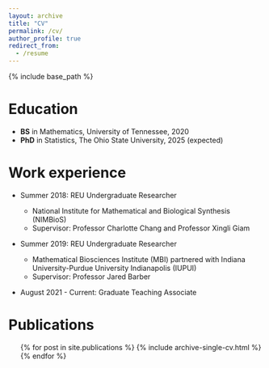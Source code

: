 ```yaml
---
layout: archive
title: "CV"
permalink: /cv/
author_profile: true
redirect_from:
  - /resume
---
```


{% include base_path %}

Education
======
* __BS__ in Mathematics, University of Tennessee, 2020
* __PhD__ in Statistics, The Ohio State University, 2025 (expected)

Work experience
======
* Summer 2018: REU Undergraduate Researcher
  * National Institute for Mathematical and Biological Synthesis (NIMBioS)
  * Supervisor: Professor Charlotte Chang and Professor Xingli Giam

* Summer 2019: REU Undergraduate Researcher
  * Mathematical Biosciences Institute (MBI) partnered with Indiana University-Purdue University Indianapolis (IUPUI)
  * Supervisor: Professor Jared Barber

* August 2021 - Current: Graduate Teaching Associate

Publications
======
  <ul>{% for post in site.publications %}
    {% include archive-single-cv.html %}
  {% endfor %}</ul>
  
 
